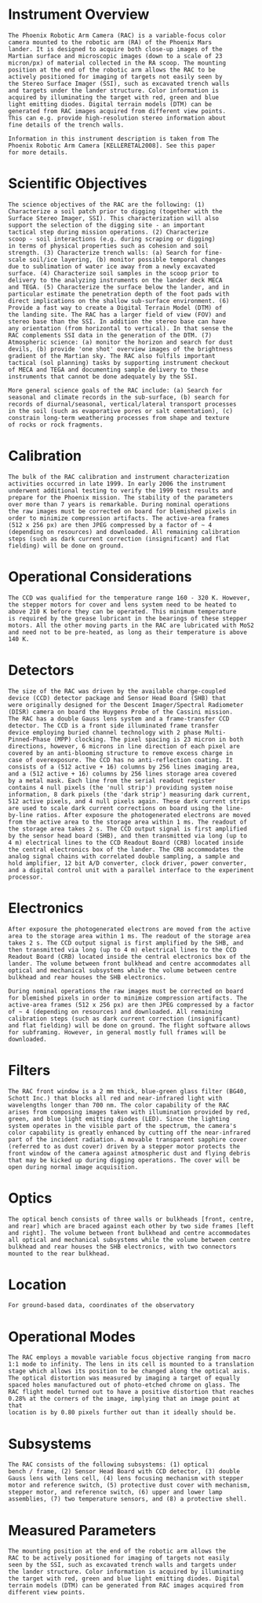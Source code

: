 
 
  Instrument Overview
  ===================
    The Phoenix Robotic Arm Camera (RAC) is a variable-focus color
    camera mounted to the robotic arm (RA) of the Phoenix Mars
    lander. It is designed to acquire both close-up images of the
    Martian surface and microscopic images (down to a scale of 23
    micron/px) of material collected in the RA scoop. The mounting
    position at the end of the robotic arm allows the RAC to be
    actively positioned for imaging of targets not easily seen by
    the Stereo Surface Imager (SSI), such as excavated trench walls
    and targets under the lander structure. Color information is
    acquired by illuminating the target with red, green and blue
    light emitting diodes. Digital terrain models (DTM) can be
    generated from RAC images acquired from different view points.
    This can e.g. provide high-resolution stereo information about
    fine details of the trench walls.
 
    Information in this instrument description is taken from The
    Phoenix Robotic Arm Camera [KELLERETAL2008]. See this paper
    for more details.
 
 
  Scientific Objectives
  =====================
    The science objectives of the RAC are the following: (1)
    Characterize a soil patch prior to digging (together with the
    Surface Stereo Imager, SSI). This characterization will also
    support the selection of the digging site - an important
    tactical step during mission operations. (2) Characterize
    scoop - soil interactions (e.g. during scraping or digging)
    in terms of physical properties such as cohesion and soil
    strength. (3) Characterize trench walls: (a) Search for fine-
    scale soil/ice layering, (b) monitor possible temporal changes
    due to sublimation of water ice away from a newly excavated
    surface. (4) Characterize soil samples in the scoop prior to
    delivery to the analyzing instruments on the lander deck MECA
    and TEGA. (5) Characterize the surface below the lander, and in
    particular estimate the penetration depth of the foot pads with
    direct implications on the shallow sub-surface environment. (6)
    Provide a fast way to create a Digital Terrain Model (DTM) of
    the landing site. The RAC has a larger field of view (FOV) and
    stereo base than the SSI. In addition the stereo base can have
    any orientation (from horizontal to vertical). In that sense the
    RAC complements SSI data in the generation of the DTM. (7)
    Atmospheric science: (a) monitor the horizon and search for dust
    devils, (b) provide 'one shot' overview images of the brightness
    gradient of the Martian sky. The RAC also fulfils important
    tactical (sol planning) tasks by supporting instrument checkout
    of MECA and TEGA and documenting sample delivery to these
    instruments that cannot be done adequately by the SSI.
 
    More general science goals of the RAC include: (a) Search for
    seasonal and climate records in the sub-surface, (b) search for
    records of diurnal/seasonal, vertical/lateral transport processes
    in the soil (such as evaporative pores or salt cementation), (c)
    constrain long-term weathering processes from shape and texture
    of rocks or rock fragments.
 
 
  Calibration
  ===========
    The bulk of the RAC calibration and instrument characterization
    activities occurred in late 1999. In early 2006 the instrument
    underwent additional testing to verify the 1999 test results and
    prepare for the Phoenix mission. The stability of the parameters
    over more than 7 years is remarkable. During nominal operations
    the raw images must be corrected on board for blemished pixels in
    order to minimize compression artifacts. The active-area frames
    (512 x 256 px) are then JPEG compressed by a factor of ~ 4
    (depending on resources) and downloaded. All remaining calibration
    steps (such as dark current correction (insignificant) and flat
    fielding) will be done on ground.
 
 
  Operational Considerations
  ==========================
    The CCD was qualified for the temperature range 160 - 320 K. However,
    the stepper motors for cover and lens system need to be heated to
    above 210 K before they can be operated. This minimum temperature
    is required by the grease lubricant in the bearings of these stepper
    motors. All the other moving parts in the RAC are lubricated with MoS2
    and need not to be pre-heated, as long as their temperature is above
    140 K.
 
 
  Detectors
  =========
    The size of the RAC was driven by the available charge-coupled
    device (CCD) detector package and Sensor Head Board (SHB) that
    were originally designed for the Descent Imager/Spectral Radiometer
    (DISR) camera on board the Huygens Probe of the Cassini mission.
    The RAC has a double Gauss lens system and a frame-transfer CCD
    detector. The CCD is a front side illuminated frame transfer
    device employing buried channel technology with 2 phase Multi-
    Pinned-Phase (MPP) clocking. The pixel spacing is 23 micron in both
    directions, however, 6 microns in line direction of each pixel are
    covered by an anti-blooming structure to remove excess charge in
    case of overexposure. The CCD has no anti-reflection coating. It
    consists of a (512 active + 16) columns by 256 lines imaging area,
    and a (512 active + 16) columns by 256 lines storage area covered
    by a metal mask. Each line from the serial readout register
    contains 4 null pixels (the 'null strip') providing system noise
    information, 8 dark pixels (the 'dark strip') measuring dark current,
    512 active pixels, and 4 null pixels again. These dark current strips
    are used to scale dark current corrections on board using the line-
    by-line ratios. After exposure the photogenerated electrons are moved
    from the active area to the storage area within 1 ms. The readout of
    the storage area takes 2 s. The CCD output signal is first amplified
    by the sensor head board (SHB), and then transmitted via long (up to
    4 m) electrical lines to the CCD Readout Board (CRB) located inside
    the central electronics box of the lander. The CRB accommodates the
    analog signal chains with correlated double sampling, a sample and
    hold amplifier, 12 bit A/D converter, clock driver, power converter,
    and a digital control unit with a parallel interface to the experiment
    processor.
 
 
  Electronics
  ===========
    After exposure the photogenerated electrons are moved from the active
    area to the storage area within 1 ms. The readout of the storage area
    takes 2 s. The CCD output signal is first amplified by the SHB, and
    then transmitted via long (up to 4 m) electrical lines to the CCD
    Readout Board (CRB) located inside the central electronics box of the
    lander. The volume between front bulkhead and centre accommodates all
    optical and mechanical subsystems while the volume between centre
    bulkhead and rear houses the SHB electronics.
 
    During nominal operations the raw images must be corrected on board
    for blemished pixels in order to minimize compression artifacts. The
    active-area frames (512 x 256 px) are then JPEG compressed by a factor
    of ~ 4 (depending on resources) and downloaded. All remaining
    calibration steps (such as dark current correction (insignificant)
    and flat fielding) will be done on ground. The flight software allows
    for subframing. However, in general mostly full frames will be
    downloaded.
 
 
  Filters
  =======
    The RAC front window is a 2 mm thick, blue-green glass filter (BG40,
    Schott Inc.) that blocks all red and near-infrared light with
    wavelengths longer than 700 nm. The color capability of the RAC
    arises from composing images taken with illumination provided by red,
    green, and blue light emitting diodes (LED). Since the lighting
    system operates in the visible part of the spectrum, the camera's
    color capability is greatly enhanced by cutting off the near-infrared
    part of the incident radiation. A movable transparent sapphire cover
    (referred to as dust cover) driven by a stepper motor protects the
    front window of the camera against atmospheric dust and flying debris
    that may be kicked up during digging operations. The cover will be
    open during normal image acquisition.
 
 
  Optics
  ======
    The optical bench consists of three walls or bulkheads [front, centre,
    and rear] which are braced against each other by two side frames [left
    and right]. The volume between front bulkhead and centre accommodates
    all optical and mechanical subsystems while the volume between centre
    bulkhead and rear houses the SHB electronics, with two connectors
    mounted to the rear bulkhead.
 
  Location
  ========
    For ground-based data, coordinates of the observatory
 
  Operational Modes
  =================
    The RAC employs a movable variable focus objective ranging from macro
    1:1 mode to infinity. The lens in its cell is mounted to a translation
    stage which allows its position to be changed along the optical axis.
    The optical distortion was measured by imaging a target of equally
    spaced holes manufactured out of photo-etched chrome on glass. The
    RAC flight model turned out to have a positive distortion that reaches
    0.28% at the corners of the image, implying that an image point at that
    location is by 0.80 pixels further out than it ideally should be.
 
 
  Subsystems
  ==========
    The RAC consists of the following subsystems: (1) optical
    bench / frame, (2) Sensor Head Board with CCD detector, (3) double
    Gauss lens with lens cell, (4) lens focusing mechanism with stepper
    motor and reference switch, (5) protective dust cover with mechanism,
    stepper motor, and reference switch, (6) upper and lower lamp
    assemblies, (7) two temperature sensors, and (8) a protective shell.
 
 
  Measured Parameters
  ===================
    The mounting position at the end of the robotic arm allows the
    RAC to be actively positioned for imaging of targets not easily
    seen by the SSI, such as excavated trench walls and targets under
    the lander structure. Color information is acquired by illuminating
    the target with red, green and blue light emitting diodes. Digital
    terrain models (DTM) can be generated from RAC images acquired from
    different view points.

        
